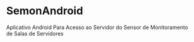 SemonAndroid
============

Aplicativo Android Para Acesso ao Servidor do Sensor de Monitoramento de Salas de Servidores
